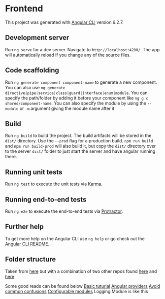 # Frontend

This project was generated with [Angular CLI](https://github.com/angular/angular-cli) version 6.2.7.

## Development server

Run `ng serve` for a dev server. Navigate to `http://localhost:4200/`. The app will automatically reload if you change any of the source files.

## Code scaffolding

Run `ng generate component component-name` to generate a new component. You can also use `ng generate directive|pipe|service|class|guard|interface|enum|module`. You can specify the path/folder by adding it before your component like `ng g c shared/component-name`. You can also specify the module by using the `--module` or `-m` argument giving the module name after it

## Build

Run `ng build` to build the project. The build artifacts will be stored in the `dist/` directory. Use the `--prod` flag for a production build. `npm run build` and `npm run build-prod` will also build it, but copy the `dist/` directory over to the server `dist/` folder to just start the server and have angular running there.

## Running unit tests

Run `ng test` to execute the unit tests via [Karma](https://karma-runner.github.io).

## Running end-to-end tests

Run `ng e2e` to execute the end-to-end tests via [Protractor](http://www.protractortest.org/).

## Further help

To get more help on the Angular CLI use `ng help` or go check out the [Angular CLI README](https://github.com/angular/angular-cli/blob/master/README.md).

## Folder structure

Taken from [here](https://itnext.io/choosing-a-highly-scalable-folder-structure-in-angular-d987de65ec7)
but with a combination of two other repos found [here](https://github.com/ngx-rocket/starter-kit/tree/master/src) and [here](https://github.com/gothinkster/angular-realworld-example-app)

Some good reads can be found below
[Basic tuturial](https://angular.io/tutorial)
[Angular providers](https://medium.com/claritydesignsystem/making-full-use-of-angular-providers-part-1-14609a09514b)
[Avoid common confusions](https://blog.angularindepth.com/avoiding-common-confusions-with-modules-in-angular-ada070e6891f)
[Configurable modules](https://medium.com/@michelestieven/angular-writing-configurable-modules-69e6ea23ea42) Logging Module is like this
